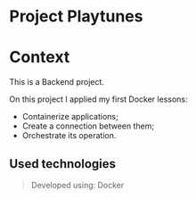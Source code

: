 # Project Playtunes

# Context
This is a Backend project.

On this project I applied my first Docker lessons:

- Containerize applications;
- Create a connection between them;
- Orchestrate its operation.

## Used technologies

> Developed using: Docker

